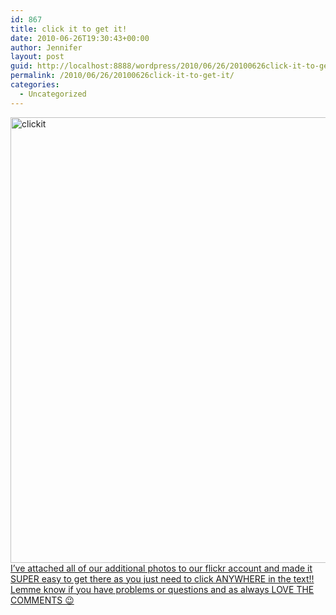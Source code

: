 ```yaml
---
id: 867
title: click it to get it!
date: 2010-06-26T19:30:43+00:00
author: Jennifer
layout: post
guid: http://localhost:8888/wordpress/2010/06/26/20100626click-it-to-get-it/
permalink: /2010/06/26/20100626click-it-to-get-it/
categories:
  - Uncategorized
---
```

<img title="clickit" height="713" alt="clickit" width="950" class="alignleft size-full wp-image-741" src="http://static.squarespace.com/static/50db6bb3e4b015296cd43789/50dfa5b1e4b0dc6320e0b5ea/50dfa5b2e4b0dc6320e0b7a1/1277732415000/?format=original" />[I&#8217;ve attached all of our additional photos to our flickr account and made it SUPER easy to get there as you just need to click ANYWHERE in the text!! Lemme know if you have problems or questions and as always LOVE THE COMMENTS 😉](http://www.flickr.com/photos/jenniferandJennifers_photos/)